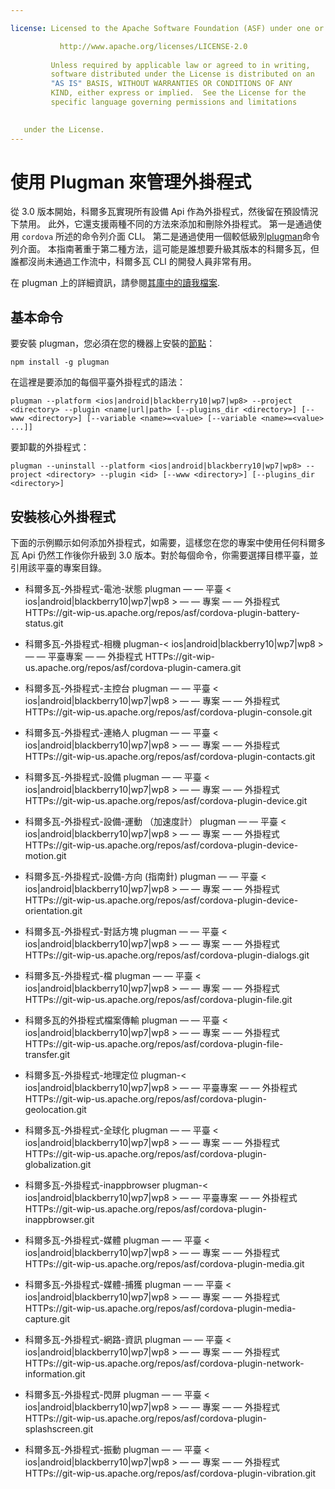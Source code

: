 ```yaml
---

license: Licensed to the Apache Software Foundation (ASF) under one or more contributor license agreements. See the NOTICE file distributed with this work for additional information regarding copyright ownership. The ASF licenses this file to you under the Apache License, Version 2.0 (the "License"); you may not use this file except in compliance with the License. You may obtain a copy of the License at

           http://www.apache.org/licenses/LICENSE-2.0
    
         Unless required by applicable law or agreed to in writing,
         software distributed under the License is distributed on an
         "AS IS" BASIS, WITHOUT WARRANTIES OR CONDITIONS OF ANY
         KIND, either express or implied.  See the License for the
         specific language governing permissions and limitations
    

   under the License.
---
```


# 使用 Plugman 來管理外掛程式

從 3.0 版本開始，科爾多瓦實現所有設備 Api 作為外掛程式，然後留在預設情況下禁用。 此外，它還支援兩種不同的方法來添加和刪除外掛程式。 第一是通過使用 `cordova` 所述的命令列介面 CLI。 第二是通過使用一個較低級別[plugman][1]命令列介面。 本指南著重于第二種方法，這可能是誰想要升級其版本的科爾多瓦，但誰都沒尚未通過工作流中，科爾多瓦 CLI 的開發人員非常有用。

 [1]: https://github.com/apache/cordova-plugman/

在 plugman 上的詳細資訊，請參閱[其庫中的讀我檔案][2].

 [2]: https://github.com/apache/cordova-plugman/blob/master/README.md

## 基本命令

要安裝 plugman，您必須在您的機器上安裝的[節點][3]：

 [3]: http://nodejs.org/

    npm install -g plugman
    

在這裡是要添加的每個平臺外掛程式的語法：

    plugman --platform <ios|android|blackberry10|wp7|wp8> --project <directory> --plugin <name|url|path> [--plugins_dir <directory>] [--www <directory>] [--variable <name>=<value> [--variable <name>=<value> ...]]
    

要卸載的外掛程式：

    plugman --uninstall --platform <ios|android|blackberry10|wp7|wp8> --project <directory> --plugin <id> [--www <directory>] [--plugins_dir <directory>]
    

## 安裝核心外掛程式

下面的示例顯示如何添加外掛程式，如需要，這樣您在您的專案中使用任何科爾多瓦 Api 仍然工作後你升級到 3.0 版本。對於每個命令，你需要選擇目標平臺，並引用該平臺的專案目錄。

*   科爾多瓦-外掛程式-電池-狀態 plugman — — 平臺 < ios|android|blackberry10|wp7|wp8 > — — 專案 <directory> — — 外掛程式 HTTPs://git-wip-us.apache.org/repos/asf/cordova-plugin-battery-status.git

*   科爾多瓦-外掛程式-相機 plugman-< ios|android|blackberry10|wp7|wp8 > — — 平臺專案 <directory> — — 外掛程式 HTTPs://git-wip-us.apache.org/repos/asf/cordova-plugin-camera.git

*   科爾多瓦-外掛程式-主控台 plugman — — 平臺 < ios|android|blackberry10|wp7|wp8 > — — 專案 <directory> — — 外掛程式 HTTPs://git-wip-us.apache.org/repos/asf/cordova-plugin-console.git

*   科爾多瓦-外掛程式-連絡人 plugman — — 平臺 < ios|android|blackberry10|wp7|wp8 > — — 專案 <directory> — — 外掛程式 HTTPs://git-wip-us.apache.org/repos/asf/cordova-plugin-contacts.git

*   科爾多瓦-外掛程式-設備 plugman — — 平臺 < ios|android|blackberry10|wp7|wp8 > — — 專案 <directory> — — 外掛程式 HTTPs://git-wip-us.apache.org/repos/asf/cordova-plugin-device.git

*   科爾多瓦-外掛程式-設備-運動 （加速度計） plugman — — 平臺 < ios|android|blackberry10|wp7|wp8 > — — 專案 <directory> — — 外掛程式 HTTPs://git-wip-us.apache.org/repos/asf/cordova-plugin-device-motion.git

*   科爾多瓦-外掛程式-設備-方向 (指南針) plugman — — 平臺 < ios|android|blackberry10|wp7|wp8 > — — 專案 <directory> — — 外掛程式 HTTPs://git-wip-us.apache.org/repos/asf/cordova-plugin-device-orientation.git

*   科爾多瓦-外掛程式-對話方塊 plugman — — 平臺 < ios|android|blackberry10|wp7|wp8 > — — 專案 <directory> — — 外掛程式 HTTPs://git-wip-us.apache.org/repos/asf/cordova-plugin-dialogs.git

*   科爾多瓦-外掛程式-檔 plugman — — 平臺 < ios|android|blackberry10|wp7|wp8 > — — 專案 <directory> — — 外掛程式 HTTPs://git-wip-us.apache.org/repos/asf/cordova-plugin-file.git

*   科爾多瓦的外掛程式檔案傳輸 plugman — — 平臺 < ios|android|blackberry10|wp7|wp8 > — — 專案 <directory> — — 外掛程式 HTTPs://git-wip-us.apache.org/repos/asf/cordova-plugin-file-transfer.git

*   科爾多瓦-外掛程式-地理定位 plugman-< ios|android|blackberry10|wp7|wp8 > — — 平臺專案 <directory> — — 外掛程式 HTTPs://git-wip-us.apache.org/repos/asf/cordova-plugin-geolocation.git

*   科爾多瓦-外掛程式-全球化 plugman — — 平臺 < ios|android|blackberry10|wp7|wp8 > — — 專案 <directory> — — 外掛程式 HTTPs://git-wip-us.apache.org/repos/asf/cordova-plugin-globalization.git

*   科爾多瓦-外掛程式-inappbrowser plugman-< ios|android|blackberry10|wp7|wp8 > — — 平臺專案 <directory> — — 外掛程式 HTTPs://git-wip-us.apache.org/repos/asf/cordova-plugin-inappbrowser.git

*   科爾多瓦-外掛程式-媒體 plugman — — 平臺 < ios|android|blackberry10|wp7|wp8 > — — 專案 <directory> — — 外掛程式 HTTPs://git-wip-us.apache.org/repos/asf/cordova-plugin-media.git

*   科爾多瓦-外掛程式-媒體-捕獲 plugman — — 平臺 < ios|android|blackberry10|wp7|wp8 > — — 專案 <directory> — — 外掛程式 HTTPs://git-wip-us.apache.org/repos/asf/cordova-plugin-media-capture.git

*   科爾多瓦-外掛程式-網路-資訊 plugman — — 平臺 < ios|android|blackberry10|wp7|wp8 > — — 專案 <directory> — — 外掛程式 HTTPs://git-wip-us.apache.org/repos/asf/cordova-plugin-network-information.git

*   科爾多瓦-外掛程式-閃屏 plugman — — 平臺 < ios|android|blackberry10|wp7|wp8 > — — 專案 <directory> — — 外掛程式 HTTPs://git-wip-us.apache.org/repos/asf/cordova-plugin-splashscreen.git

*   科爾多瓦-外掛程式-振動 plugman — — 平臺 < ios|android|blackberry10|wp7|wp8 > — — 專案 <directory> — — 外掛程式 HTTPs://git-wip-us.apache.org/repos/asf/cordova-plugin-vibration.git
